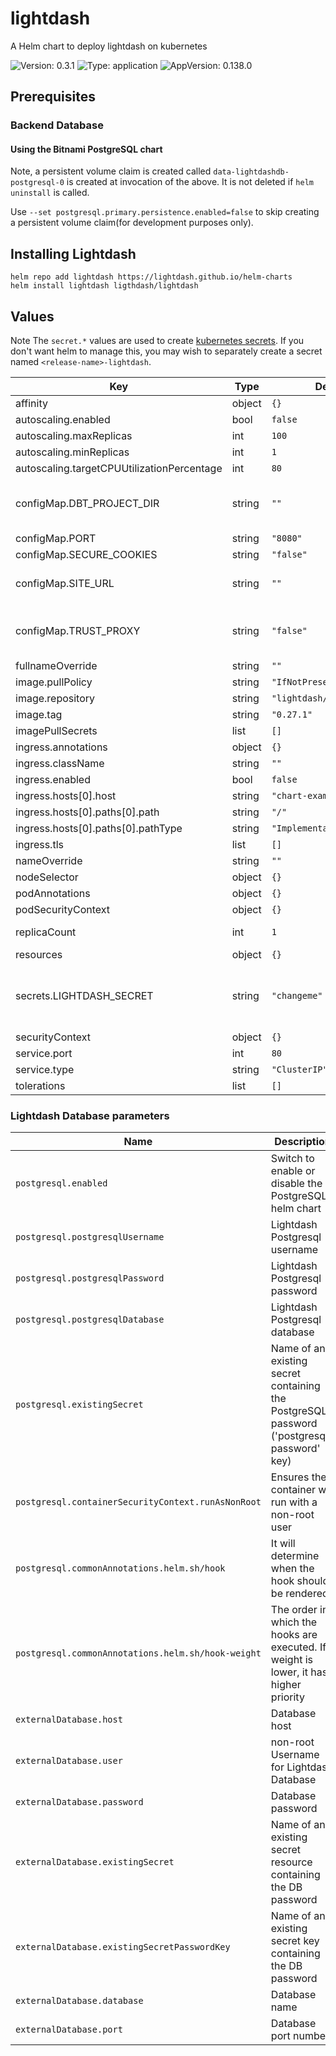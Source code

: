 # lightdash

A Helm chart to deploy lightdash on kubernetes

![Version: 0.3.1](https://img.shields.io/badge/Version-0.3.1-informational?style=flat-square) ![Type: application](https://img.shields.io/badge/Type-application-informational?style=flat-square) ![AppVersion: 0.138.0](https://img.shields.io/badge/AppVersion-0.138.0-informational?style=flat-square)

## Prerequisites

### Backend Database

#### Using the Bitnami PostgreSQL chart

Note, a persistent volume claim is created called `data-lightdashdb-postgresql-0` is created at invocation of the above. It is not deleted if `helm uninstall` is called.

Use `--set postgresql.primary.persistence.enabled=false` to skip creating a persistent volume claim(for development purposes only).

## Installing Lightdash

```
helm repo add lightdash https://lightdash.github.io/helm-charts
helm install lightdash ligthdash/lightdash

```

## Values

Note The `secret.*` values are used to create [kubernetes secrets](https://kubernetes.io/docs/concepts/configuration/secret/).
If you don't want helm to manage this, you may wish to separately create a secret named `<release-name>-lightdash`.

| Key                                        | Type   | Default                    | Description                                                                                                           |
| ------------------------------------------ | ------ | -------------------------- | --------------------------------------------------------------------------------------------------------------------- |
| affinity                                   | object | `{}`                       |                                                                                                                       |
| autoscaling.enabled                        | bool   | `false`                    |                                                                                                                       |
| autoscaling.maxReplicas                    | int    | `100`                      |                                                                                                                       |
| autoscaling.minReplicas                    | int    | `1`                        |                                                                                                                       |
| autoscaling.targetCPUUtilizationPercentage | int    | `80`                       |                                                                                                                       |
| configMap.DBT_PROJECT_DIR                  | string | `""`                       | Path to your local dbt project. Only set this value if you are mounting a DBT project                                 |
| configMap.PORT                             | string | `"8080"`                   | Port for lightdash                                                                                                    |
| configMap.SECURE_COOKIES                   | string | `"false"`                  | Secure Cookies                                                                                                        |
| configMap.SITE_URL                         | string | `""`                       | Public URL of your instance including protocol e.g. https://lightdash.myorg.com                                       |
| configMap.TRUST_PROXY                      | string | `"false"`                  | Trust the reverse proxy when setting secure cookies (via the "X-Forwarded-Proto" header)                              |
| fullnameOverride                           | string | `""`                       |                                                                                                                       |
| image.pullPolicy                           | string | `"IfNotPresent"`           |                                                                                                                       |
| image.repository                           | string | `"lightdash/lightdash"`    |                                                                                                                       |
| image.tag                                  | string | `"0.27.1"`                 |                                                                                                                       |
| imagePullSecrets                           | list   | `[]`                       |                                                                                                                       |
| ingress.annotations                        | object | `{}`                       |                                                                                                                       |
| ingress.className                          | string | `""`                       |                                                                                                                       |
| ingress.enabled                            | bool   | `false`                    |                                                                                                                       |
| ingress.hosts[0].host                      | string | `"chart-example.local"`    |                                                                                                                       |
| ingress.hosts[0].paths[0].path             | string | `"/"`                      |                                                                                                                       |
| ingress.hosts[0].paths[0].pathType         | string | `"ImplementationSpecific"` |                                                                                                                       |
| ingress.tls                                | list   | `[]`                       |                                                                                                                       |
| nameOverride                               | string | `""`                       |                                                                                                                       |
| nodeSelector                               | object | `{}`                       |                                                                                                                       |
| podAnnotations                             | object | `{}`                       |                                                                                                                       |
| podSecurityContext                         | object | `{}`                       |                                                                                                                       |
| replicaCount                               | int    | `1`                        | Specify the number of lightdash instances.                                                                            |
| resources                                  | object | `{}`                       |                                                                                                                       |
| secrets.LIGHTDASH_SECRET                   | string | `"changeme"`               | This is the secret used to sign the session ID cookie and to encrypt sensitive information. Do not share this secret! |
| securityContext                            | object | `{}`                       |                                                                                                                       |
| service.port                               | int    | `80`                       |                                                                                                                       |
| service.type                               | string | `"ClusterIP"`              |                                                                                                                       |
| tolerations                                | list   | `[]`                       |                                                                                                                       |

### Lightdash Database parameters

| Name                                               | Description                                                                               | Value                                                           |
| -------------------------------------------------- | ----------------------------------------------------------------------------------------- | --------------------------------------------------------------- |
| `postgresql.enabled`                               | Switch to enable or disable the PostgreSQL helm chart                                     | `true`                                                          |
| `postgresql.postgresqlUsername`                    | Lightdash Postgresql username                                                             | `lightdash`                                                     |
| `postgresql.postgresqlPassword`                    | Lightdash Postgresql password                                                             | `lightdash`                                                     |
| `postgresql.postgresqlDatabase`                    | Lightdash Postgresql database                                                             | `lightdash`                                                     |
| `postgresql.existingSecret`                        | Name of an existing secret containing the PostgreSQL password ('postgresql-password' key) | `""`                                                            |
| `postgresql.containerSecurityContext.runAsNonRoot` | Ensures the container will run with a non-root user                                       | `true`                                                          |
| `postgresql.commonAnnotations.helm.sh/hook`        | It will determine when the hook should be rendered                                        | `undefined`                                                     |
| `postgresql.commonAnnotations.helm.sh/hook-weight` | The order in which the hooks are executed. If weight is lower, it has higher priority     | `undefined`                                                     |
| `externalDatabase.host`                            | Database host                                                                             | `localhost or lightdashdb-postgresql.default.svc.cluster.local` |
| `externalDatabase.user`                            | non-root Username for Lightdash Database                                                  | `lightdash`                                                     |
| `externalDatabase.password`                        | Database password                                                                         | `""`                                                            |
| `externalDatabase.existingSecret`                  | Name of an existing secret resource containing the DB password                            | `""`                                                            |
| `externalDatabase.existingSecretPasswordKey`       | Name of an existing secret key containing the DB password                                 | `""`                                                            |
| `externalDatabase.database`                        | Database name                                                                             | `lightdash`                                                     |
| `externalDatabase.port`                            | Database port number                                                                      | `5432`                                                          |
